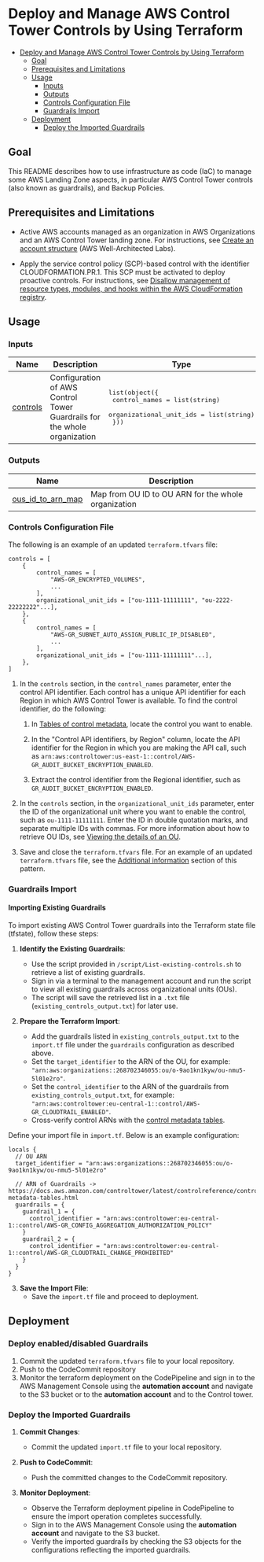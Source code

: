 # Deploy and Manage AWS Control Tower Controls by Using Terraform

- [Deploy and Manage AWS Control Tower Controls by Using Terraform](#deploy-and-manage-aws-control-tower-controls-by-using-terraform)
  - [Goal](#goal)
  - [Prerequisites and Limitations](#prerequisites-and-limitations)
  - [Usage](#usage)
    - [Inputs](#inputs)
    - [Outputs](#outputs)
    - [Controls Configuration File](#controls-configuration-file)
    - [Guardrails Import](#guardrails-import)
  - [Deployment](#deployment)
    - [Deploy the Imported Guardrails](#deploy-the-imported-guardrails)

## Goal

This README describes how to use infrastructure as code (IaC) to manage some AWS Landing Zone aspects, in particular AWS Control Tower controls (also known as guardrails), and Backup Policies.

## Prerequisites and Limitations

- Active AWS accounts managed as an organization in AWS Organizations and an AWS Control Tower landing zone. For instructions, see [Create an account structure](https://www.wellarchitectedlabs.com/cost/100_labs/100_1_aws_account_setup/2_account_structure/) (AWS Well-Architected Labs).

- Apply the service control policy (SCP)-based control with the identifier CLOUDFORMATION.PR.1. This SCP must be activated to deploy proactive controls. For instructions, see [Disallow management of resource types, modules, and hooks within the AWS CloudFormation registry](https://docs.aws.amazon.com/controltower/latest/userguide/elective-controls.html#disallow-cfn-extensions).

## Usage

### Inputs

| Name | Description | Type | Default | Required |
|------|-------------|------|---------|:--------:|
| <a name="input_controls"></a> [controls](#input\_controls) | Configuration of AWS Control Tower Guardrails for the whole organization | <pre>list(object({<br>    control_names           = list(string)<br>    organizational_unit_ids = list(string)<br>  }))</pre> | n/a | yes |

### Outputs

| Name | Description |
|------|-------------|
| <a name="output_ous_id_to_arn_map"></a> [ous\_id\_to\_arn\_map](#output\_ous\_id\_to\_arn\_map) | Map from OU ID to OU ARN for the whole organization |
<!-- END OF PRE-COMMIT-TERRAFORM DOCS HOOK -->

### Controls Configuration File

The following is an example of an updated `terraform.tfvars` file:

```hcl
controls = [
    {
        control_names = [
            "AWS-GR_ENCRYPTED_VOLUMES",
            ...
        ],
        organizational_unit_ids = ["ou-1111-11111111", "ou-2222-22222222"...],
    },
    {
        control_names = [
            "AWS-GR_SUBNET_AUTO_ASSIGN_PUBLIC_IP_DISABLED",
            ...
        ],
        organizational_unit_ids = ["ou-1111-11111111"...],
    },
]
```

1. In the `controls` section, in the `control_names` parameter, enter the control API identifier. Each control has a unique API identifier for each Region in which AWS Control Tower is available. To find the control identifier, do the following:

    1. In [Tables of control metadata](https://docs.aws.amazon.com/controltower/latest/userguide/control-metadata-tables.html), locate the control you want to enable.

    2. In the "Control API identifiers, by Region" column, locate the API identifier for the Region in which you are making the API call, such as `arn:aws:controltower:us-east-1::control/AWS-GR_AUDIT_BUCKET_ENCRYPTION_ENABLED`.

    3. Extract the control identifier from the Regional identifier, such as `GR_AUDIT_BUCKET_ENCRYPTION_ENABLED`.

2. In the `controls` section, in the `organizational_unit_ids` parameter, enter the ID of the organizational unit where you want to enable the control, such as `ou-1111-11111111`. Enter the ID in double quotation marks, and separate multiple IDs with commas. For more information about how to retrieve OU IDs, see [Viewing the details of an OU](https://docs.aws.amazon.com/organizations/latest/userguide/orgs_manage_org_details.html#orgs_view_ou).

3. Save and close the `terraform.tfvars` file. For an example of an updated `terraform.tfvars` file, see the [Additional information](https://docs.aws.amazon.com/prescriptive-guidance/latest/patterns/deploy-and-manage-aws-control-tower-controls-by-using-terraform.html#deploy-and-manage-aws-control-tower-controls-by-using-terraform-additional) section of this pattern.


### Guardrails Import

#### Importing Existing Guardrails

To import existing AWS Control Tower guardrails into the Terraform state file (tfstate), follow these steps:

1. **Identify the Existing Guardrails**:
   - Use the script provided in `/script/List-existing-controls.sh` to retrieve a list of existing guardrails.
   - Sign in via a terminal to the management account and run the script to view all existing guardrails across organizational units (OUs).
   - The script will save the retrieved list in a `.txt` file (`existing_controls_output.txt`) for later use.

2. **Prepare the Terraform Import**:
   - Add the guardrails listed in `existing_controls_output.txt` to the `import.tf` file under the `guardrails` configuration as described above.
   - Set the `target_identifier` to the ARN of the OU, for example:
     `"arn:aws:organizations::268702346055:ou/o-9ao1kn1kyw/ou-nmu5-5l01e2ro"`.
   - Set the `control_identifier` to the ARN of the guardrails from `existing_controls_output.txt`, for example:
     `"arn:aws:controltower:eu-central-1::control/AWS-GR_CLOUDTRAIL_ENABLED"`.
   - Cross-verify control ARNs with the [control metadata tables](https://docs.aws.amazon.com/controltower/latest/controlreference/control-metadata-tables.html).

Define your import file in `import.tf`. Below is an example configuration:

```hcl
locals {
  // OU ARN
  target_identifier = "arn:aws:organizations::268702346055:ou/o-9ao1kn1kyw/ou-nmu5-5l01e2ro"

  // ARN of Guardrails -> https://docs.aws.amazon.com/controltower/latest/controlreference/control-metadata-tables.html
  guardrails = {
    guardrail_1 = {
      control_identifier = "arn:aws:controltower:eu-central-1::control/AWS-GR_CONFIG_AGGREGATION_AUTHORIZATION_POLICY"
    }
    guardrail_2 = {
      control_identifier = "arn:aws:controltower:eu-central-1::control/AWS-GR_CLOUDTRAIL_CHANGE_PROHIBITED"
    }
  }
}
```
3. **Save the Import File**:
   - Save the `import.tf` file and proceed to deployment.

## Deployment

### Deploy enabled/disabled Guardrails

1. Commit the updated `terraform.tfvars` file to your local repository.
2. Push to the CodeCommit repository
3. Monitor the terraform deployment on the CodePipeline and sign in to the AWS Management Console using the **automation account** and navigate to the S3 bucket or to the **automation account** and to the Control tower.

### Deploy the Imported Guardrails

1. **Commit Changes**:
   - Commit the updated `import.tf` file to your local repository.

2. **Push to CodeCommit**:
   - Push the committed changes to the CodeCommit repository.

3. **Monitor Deployment**:
   - Observe the Terraform deployment pipeline in CodePipeline to ensure the import operation completes successfully.
   - Sign in to the AWS Management Console using the **automation account** and navigate to the S3 bucket.
   - Verify the imported guardrails by checking the S3 objects for the configurations reflecting the imported guardrails.
